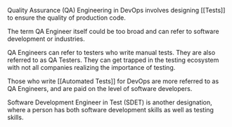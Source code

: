 Quality Assurance (QA) Engineering in DevOps involves designing [[Tests]] to ensure the quality of production code.

The term QA Engineer itself could be too broad and can refer to software development or industries.

QA Engineers can refer to testers who write manual tests. They are also referred to as QA Testers. They can get trapped in the testing ecosystem with not all companies realizing the importance of testing. 

Those who write [[Automated Tests]] for DevOps are more referred to as QA Engineers, and are paid on the level of software developers. 

Software Development Engineer in Test (SDET) is another designation, where a person has both software development skills as well as testing skills.

